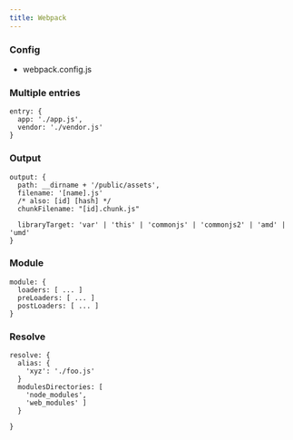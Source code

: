 ```yaml
---
title: Webpack
---
```


### Config

* webpack.config.js

### Multiple entries

    entry: {
      app: './app.js',
      vendor: './vendor.js'
    }

### Output

    output: {
      path: __dirname + '/public/assets',
      filename: '[name].js'
      /* also: [id] [hash] */
      chunkFilename: "[id].chunk.js"

      libraryTarget: 'var' | 'this' | 'commonjs' | 'commonjs2' | 'amd' | 'umd'
    }

### Module

    module: {
      loaders: [ ... ]
      preLoaders: [ ... ]
      postLoaders: [ ... ]
    }

### Resolve

    resolve: {
      alias: {
        'xyz': './foo.js'
      }
      modulesDirectories: [
        'node_modules',
        'web_modules' ]
      }

    }
